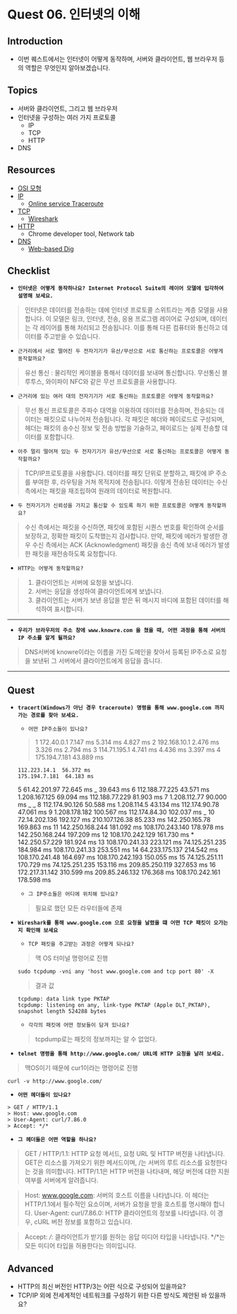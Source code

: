 # Quest 06. 인터넷의 이해

## Introduction

- 이번 퀘스트에서는 인터넷이 어떻게 동작하며, 서버와 클라이언트, 웹 브라우저 등의 역할은 무엇인지 알아보겠습니다.

## Topics

- 서버와 클라이언트, 그리고 웹 브라우저
- 인터넷을 구성하는 여러 가지 프로토콜
  - IP
  - TCP
  - HTTP
- DNS

## Resources

- [OSI 모형](https://ko.wikipedia.org/wiki/OSI_%EB%AA%A8%ED%98%95)
- [IP](https://ko.wikipedia.org/wiki/%EC%9D%B8%ED%84%B0%EB%84%B7_%ED%94%84%EB%A1%9C%ED%86%A0%EC%BD%9C)
  - [Online service Traceroute](http://ping.eu/traceroute/)
- [TCP](https://ko.wikipedia.org/wiki/%EC%A0%84%EC%86%A1_%EC%A0%9C%EC%96%B4_%ED%94%84%EB%A1%9C%ED%86%A0%EC%BD%9C)
  - [Wireshark](https://www.wireshark.org/download.html)
- [HTTP](https://ko.wikipedia.org/wiki/HTTP)
  - Chrome developer tool, Network tab
- [DNS](https://ko.wikipedia.org/wiki/%EB%8F%84%EB%A9%94%EC%9D%B8_%EB%84%A4%EC%9E%84_%EC%8B%9C%EC%8A%A4%ED%85%9C)
  - [Web-based Dig](http://networking.ringofsaturn.com/Tools/dig.php)

## Checklist

- **`인터넷은 어떻게 동작하나요? Internet Protocol Suite의 레이어 모델에 입각하여 설명해 보세요.`**

> 인터넷은 데이터를 전송하는 데에 인터넷 프로토콜 스위트라는 계층 모델을 사용합니다. 이 모델은 링크, 인터넷, 전송, 응용 프로그램 레이어로 구성되며, 데이터는 각 레이어를 통해 처리되고 전송됩니다. 이를 통해 다른 컴퓨터와 통신하고 데이터를 주고받을 수 있습니다.

- `근거리에서 서로 떨어진 두 전자기기가 유선/무선으로 서로 통신하는 프로토콜은 어떻게 동작할까요?`

> 유선 통신 : 물리적인 케이블을 통해서 데이터를 보내며 통신합니다.
> 무선통신 블루투스, 와이파이 NFC와 같은 무선 프로토콜을 사용합니다.

- `근거리에 있는 여러 대의 전자기기가 서로 통신하는 프로토콜은 어떻게 동작할까요?`

> 무선 통신 프로토콜은 주파수 대역을 이용하여 데이터를 전송하며, 전송되는 데이터는 패킷으로 나누어져 전송됩니다. 각 패킷은 헤더와 페이로드로 구성되며, 헤더는 패킷의 송수신 정보 및 전송 방법을 기술하고, 페이로드는 실제 전송할 데이터를 포함합니다.

- `아주 멀리 떨어져 있는 두 전자기기가 유선/무선으로 서로 통신하는 프로토콜은 어떻게 동작할까요?`

> TCP/IP프로토콜을 사용합니다.
> 데이터를 패킷 단위로 분할하고, 패킷에 IP 주소를 부여한 후, 라우팅을 거쳐 목적지에 전송됩니다. 이렇게 전송된 데이터는 수신 측에서는 패킷을 재조립하여 원래의 데이터로 복원합니다.

- `두 전자기기가 신뢰성을 가지고 통신할 수 있도록 하기 위한 프로토콜은 어떻게 동작할까요?`

> 수신 측에서는 패킷을 수신하면, 패킷에 포함된 시퀀스 번호를 확인하여 순서를 보장하고, 정확한 패킷이 도착했는지 검사합니다. 만약, 패킷에 에러가 발생한 경우 수신 측에서는 ACK (Acknowledgment) 패킷을 송신 측에 보내 에러가 발생한 패킷을 재전송하도록 요청합니다.

- `HTTP는 어떻게 동작할까요?`

> 1. 클라이언트는 서버에 요청을 보냅니다.
> 2. 서버는 응답을 생성하여 클라이언트에게 보냅니다.
> 3. 클라이언트는 서버가 보낸 응답을 받은 뒤 메시지 바디에 포함된 데이터를 해석하여 표시합니다.

---

- **`우리가 브라우저의 주소 창에 www.knowre.com 을 쳤을 때, 어떤 과정을 통해 서버의 IP 주소를 알게 될까요?`**

> DNS서버에 knowre이라는 이름을 가진 도메인을 찾아서 등록된 IP주소로 요청을 보낸뒤 그 서버에서 클라이언트에게 응답을 줍니다.

---

## Quest

- **`tracert(Windows가 아닌 경우 traceroute) 명령을 통해 www.google.com 까지 가는 경로를 찾아 보세요.`**

  - `어떤 IP주소들이 있나요?`

  > 1 172.40.0.1 7.147 ms 5.314 ms 4.827 ms
  > 2 192.168.10.1 2.476 ms 3.326 ms 2.794 ms
  > 3 114.71.195.1 4.741 ms 4.436 ms 3.397 ms
  > 4 175.194.7.181 43.889 ms

      112.223.14.1  56.372 ms
      175.194.7.181  64.183 ms

  5 61.42.201.97 72.645 ms _ 39.643 ms
  6 112.188.77.225 43.571 ms
  1.208.167.125 69.094 ms
  112.188.77.229 81.903 ms
  7 1.208.112.77 90.000 ms _ _
  8 112.174.90.126 50.588 ms
  1.208.114.5 43.134 ms
  112.174.90.78 47.061 ms
  9 1.208.178.182 100.567 ms
  112.174.84.30 102.037 ms _
  10 72.14.202.136 192.127 ms
  210.107.126.38 85.233 ms
  142.250.165.78 169.863 ms
  11 142.250.168.244 181.092 ms
  108.170.243.140 178.978 ms
  142.250.168.244 197.209 ms
  12 108.170.242.129 161.730 ms \*
  142.250.57.229 181.924 ms
  13 108.170.241.33 223.121 ms
  74.125.251.235 184.984 ms
  108.170.241.33 253.551 ms
  14 64.233.175.137 214.542 ms
  108.170.241.48 164.697 ms
  108.170.242.193 150.055 ms
  15 74.125.251.11 170.729 ms
  74.125.251.235 153.116 ms
  209.85.250.119 327.653 ms
  16 172.217.31.142 310.599 ms
  209.85.246.132 176.368 ms
  108.170.242.161 178.598 ms

  - `그 IP주소들은 어디에 위치해 있나요?`

  > 필요로 했던 모든 라우터들에 존재

- **`Wireshark를 통해 www.google.com 으로 요청을 날렸을 떄 어떤 TCP 패킷이 오가는지 확인해 보세요`**

  - `TCP 패킷을 주고받는 과정은 어떻게 되나요?`

  > 맥 OS 터미널 명령어로 진행

  ```
  sudo tcpdump -vni any 'host www.google.com and tcp port 80' -X

  ```

  > 결과 값

  ```
  tcpdump: data link type PKTAP
  tcpdump: listening on any, link-type PKTAP (Apple DLT_PKTAP), snapshot length 524288 bytes
  ```

  - `각각의 패킷에 어떤 정보들이 담겨 있나요?`

  > tcpdump로는 패킷의 정보까지는 알 수 없었다.

- **`telnet 명령을 통해 http://www.google.com/ URL에 HTTP 요청을 날려 보세요.`**

> 맥OS이기 때문에 cur1이라는 명령어로 진행

```
curl -v http://www.google.com/

```

- **`어떤 헤더들이 있나요?`**

```
> GET / HTTP/1.1
> Host: www.google.com
> User-Agent: curl/7.86.0
> Accept: */*
```

- **`그 헤더들은 어떤 역할을 하나요?`**

> GET / HTTP/1.1: HTTP 요청 메서드, 요청 URL 및 HTTP 버전을 나타냅니다. GET은 리소스를 가져오기 위한 메서드이며, /는 서버의 루트 리소스를 요청한다는 것을 의미합니다. HTTP/1.1은 HTTP 버전을 나타내며, 해당 버전에 대한 지원 여부를 서버에게 알려줍니다.

> Host: www.google.com: 서버의 호스트 이름을 나타냅니다. 이 헤더는 HTTP/1.1에서 필수적인 요소이며, 서버가 요청을 받을 호스트를 명시해야 합니다.
> User-Agent: curl/7.86.0: HTTP 클라이언트의 정보를 나타냅니다. 이 경우, cURL 버전 정보를 포함하고 있습니다.

> Accept: _/_: 클라이언트가 받기를 원하는 응답 미디어 타입을 나타냅니다. */*는 모든 미디어 타입을 허용한다는 의미입니다.

## Advanced

- HTTP의 최신 버전인 HTTP/3는 어떤 식으로 구성되어 있을까요?
- TCP/IP 외에 전세계적인 네트워크를 구성하기 위한 다른 방식도 제안된 바 있을까요?
